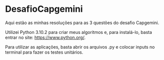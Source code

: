 # DesafioCapgemini
Aqui estão as minhas resoluções para as 3 questões do desafio Capgemini.

Utilizei Python 3.10.2 para criar meus algoritmos e, para instalá-lo, basta entrar no site: https://www.python.org/.

Para utilizar as aplicações, basta abrir os arquivos .py e colocar inputs no terminal para fazer os testes unitários.
